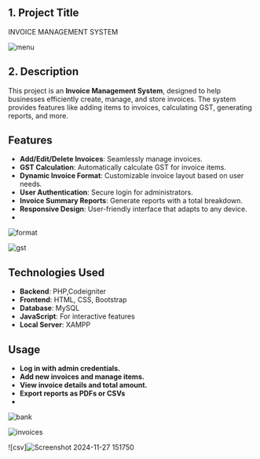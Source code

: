 ## **1. Project Title**

INVOICE MANAGEMENT SYSTEM

![menu](https://github.com/user-attachments/assets/10a2c25e-cbef-454c-9c72-d3a1abdf5f32)


## **2. Description**
This project is an **Invoice Management System**, designed to help businesses efficiently create, manage, and store invoices. The system provides features like adding items to invoices, calculating GST, generating reports, and more.


## Features

- **Add/Edit/Delete Invoices**: Seamlessly manage invoices.
- **GST Calculation**: Automatically calculate GST for invoice items.
- **Dynamic Invoice Format**: Customizable invoice layout based on user needs.
- **User Authentication**: Secure login for administrators.
- **Invoice Summary Reports**: Generate reports with a total breakdown.
- **Responsive Design**: User-friendly interface that adapts to any device.
- 
![format](https://github.com/user-attachments/assets/4a4c60ce-c686-4ae7-8b39-0479d29a330f)

![gst](https://github.com/user-attachments/assets/082058ea-41d5-4074-a735-9ef5e8477cf0)



## Technologies Used

- **Backend**: PHP,Codeigniter
- **Frontend**: HTML, CSS, Bootstrap
- **Database**: MySQL
- **JavaScript**: For interactive features
- **Local Server**: XAMPP



## Usage

- **Log in with admin credentials.**
- **Add new invoices and manage items.**
- **View invoice details and total amount.**
- **Export reports as PDFs or CSVs**
- 
![bank](https://github.com/user-attachments/assets/ca141ffb-5322-4c87-bc58-5ea4a8243b46)


![invoices](https://github.com/user-attachments/assets/bd4e1b64-a961-4fe0-b1f9-00c2e933836b)


![csv]![Screenshot 2024-11-27 151750](https://github.com/user-attachments/assets/02b07ecb-9aea-4fc7-8cfb-d7824dec2b5b)


